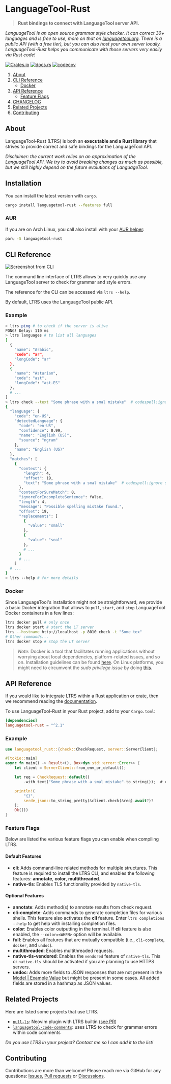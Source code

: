 # LanguageTool-Rust

> **Rust bindings to connect with LanguageTool server API.**

*LanguageTool is an open source grammar style checker.
It can correct 30+ languages and is free to use, more on that on
[languagetool.org](https://languagetool.org/).
There is a public API (with a free tier),
but you can also host your own server locally.
LanguageTool-Rust helps you communicate with those servers very easily via Rust code!*

[![Crates.io](https://img.shields.io/crates/v/languagetool-rust)](https://crates.io/crates/languagetool-rust)
[![docs.rs](https://img.shields.io/docsrs/languagetool-rust)](https://docs.rs/languagetool-rust)
[![codecov](https://codecov.io/gh/jeertmans/languagetool-rust/branch/main/graph/badge.svg?token=ZDZ8YBQTPH)](https://codecov.io/gh/jeertmans/languagetool-rust)

1. [About](#about)
2. [CLI Reference](#cli-reference)
    - [Docker](#docker)
3. [API Reference](#api-reference)
    - [Feature Flags](#feature-flags)
4. [CHANGELOG](https://github.com/jeertmans/languagetool-rust/blob/main/CHANGELOG.md)
5. [Related Projects](#related-projects)
6. [Contributing](#contributing)

## About

LanguageTool-Rust (LTRS) is both an **executable and a Rust library**
that strives to provide correct and safe bindings for the LanguageTool API.

*Disclaimer: the current work relies on an approximation of the LanguageTool API.
We try to avoid breaking changes as much as possible,
but we still highly depend on the future evolutions of LanguageTool.*

## Installation

You can install the latest version with `cargo`.

```bash
cargo install languagetool-rust --features full
```

### AUR

If you are on Arch Linux, you call also install with your
[AUR helper](https://wiki.archlinux.org/title/AUR_helpers):

```bash
paru -S languagetool-rust
```

## CLI Reference

![Screenshot from CLI](https://raw.githubusercontent.com/jeertmans/languagetool-rust/main/img/screenshot.svg)

The command line interface of LTRS allows to very quickly use any LanguageTool server
to check for grammar and style errors.

The reference for the CLI can be accessed via `ltrs --help`.

By default, LTRS uses the LanguageTool public API.

### Example

```bash
> ltrs ping # to check if the server is alive
PONG! Delay: 110 ms
> ltrs languages # to list all languages
[
  {
    "name": "Arabic",
    "code": "ar",
    "longCode": "ar"
  },
  {
    "name": "Asturian",
    "code": "ast",
    "longCode": "ast-ES"
  },
  # ...
]
> ltrs check --text "Some phrase with a smal mistake"  # codespell:ignore smal
{
  "language": {
    "code": "en-US",
    "detectedLanguage": {
      "code": "en-US",
      "confidence": 0.99,
      "name": "English (US)",
      "source": "ngram"
    },
    "name": "English (US)"
  },
  "matches": [
    {
      "context": {
        "length": 4,
        "offset": 19,
        "text": "Some phrase with a smal mistake"  # codespell:ignore smal
      },
      "contextForSureMatch": 0,
      "ignoreForIncompleteSentence": false,
      "length": 4,
      "message": "Possible spelling mistake found.",
      "offset": 19,
      "replacements": [
        {
          "value": "small"
        },
        {
          "value": "seal"
        },
        # ...
      }
      # ...
    ]
  # ...
}
> ltrs --help # for more details
```

### Docker

Since LanguageTool's installation might not be straightforward,
we provide a basic Docker integration that allows to `pull`, `start`, and `stop`
LanguageTool Docker containers in a few lines:

```bash
ltrs docker pull # only once
ltrs docker start # start the LT server
ltrs --hostname http://localhost -p 8010 check -t "Some tex"
# Other commands...
ltrs docker stop # stop the LT server
```

> *Note:* Docker is a tool that facilitates running applications without worrying
  about local dependencies, platform-related issues, and so on.
  Installation guidelines can be found [here](https://www.docker.com/get-started/).
  On Linux platforms, you might need to circumvent the *sudo privilege issue* by doing
  [this](https://docs.docker.com/engine/install/linux-postinstall/).

## API Reference

If you would like to integrate LTRS within a Rust application or crate,
then we recommend reading the [documentation](https://docs.rs/languagetool-rust).

To use LanguageTool-Rust in your Rust project, add to your `Cargo.toml`:

```toml
[dependencies]
languagetool-rust = "^2.1"
```

### Example

```rust
use languagetool_rust::{check::CheckRequest, server::ServerClient};

#[tokio::main]
async fn main() -> Result<(), Box<dyn std::error::Error>> {
    let client = ServerClient::from_env_or_default();

    let req = CheckRequest::default()
        .with_text("Some phrase with a smal mistake".to_string());  # codespell:ignore smal

    println!(
        "{}",
        serde_json::to_string_pretty(&client.check(&req).await?)?
    );
    Ok(())
}
```

### Feature Flags

Below are listed the various feature flags you can enable when compiling LTRS.

#### Default Features

- **cli**: Adds command-line related methods for multiple structures.
  This feature is required to install the LTRS CLI,
  and enables the following features: **annotate**, **color**, **multithreaded**.
- **native-tls**: Enables TLS functionality provided by `native-tls`.

#### Optional Features

- **annotate**: Adds method(s) to annotate results from check request.
- **cli-complete**: Adds commands to generate completion files for various shells.
  This feature also activates the **cli** feature. Enter `ltrs completions --help` to get help with installing completion files.
- **color**: Enables color outputting in the terminal. If **cli** feature is also enabled, the `--color=<WHEN>` option will be available.
- **full**: Enables all features that are mutually compatible
  (i.e., `cli-complete`, `docker`, and `undoc`).
- **multithreaded**: Enables multithreaded requests.
- **native-tls-vendored**: Enables the `vendored` feature of `native-tls`. This or `native-tls` should be activated if you are planning to use HTTPS servers.
- **undoc**: Adds more fields to JSON responses that are not present
  in the [Model | Example Value](https://languagetool.org/http-api/swagger-ui/#!/default/)
  but might be present in some cases. All added fields are stored in a hashmap as
  JSON values.

## Related Projects

Here are listed some projects that use LTRS.

- [`null-ls`](https://github.com/jose-elias-alvarez/null-ls.nvim):
  Neovim plugin with LTRS builtin ([see PR](https://github.com/jose-elias-alvarez/null-ls.nvim/pull/997))
- [`languagetool-code-comments`](https://github.com/dustinblackman/languagetool-code-comments):
  uses LTRS to check for grammar errors within code comments

*Do you use LTRS in your project? Contact me so I can add it to the list!*

## Contributing

Contributions are more than welcome!
Please reach me via GitHub for any questions:
[Issues](https://github.com/jeertmans/languagetool-rust/issues),
[Pull requests](https://github.com/jeertmans/languagetool-rust/pulls)
or [Discussions](https://github.com/jeertmans/languagetool-rust/discussions).
